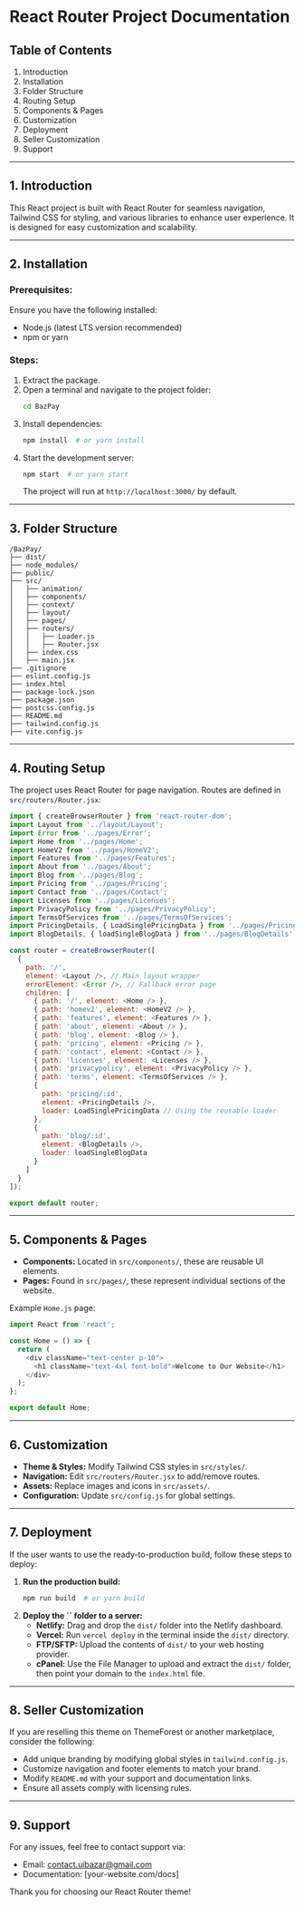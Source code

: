 # React Router Project Documentation

## Table of Contents

1. Introduction
2. Installation
3. Folder Structure
4. Routing Setup
5. Components & Pages
6. Customization
7. Deployment
8. Seller Customization
9. Support

---

## 1. Introduction

This React project is built with React Router for seamless navigation, Tailwind CSS for styling, and various libraries to enhance user experience. It is designed for easy customization and scalability.

---

## 2. Installation

### Prerequisites:

Ensure you have the following installed:

- Node.js (latest LTS version recommended)
- npm or yarn

### Steps:

1. Extract the package.
2. Open a terminal and navigate to the project folder:
   ```sh
   cd BazPay
   ```
3. Install dependencies:
   ```sh
   npm install  # or yarn install
   ```
4. Start the development server:
   ```sh
   npm start  # or yarn start
   ```
   The project will run at `http://localhost:3000/` by default.

---

## 3. Folder Structure

```
/BazPay/
├── dist/
├── node_modules/
├── public/
├── src/
│   ├── animation/
│   ├── components/
│   ├── context/
│   ├── layout/
│   ├── pages/
│   ├── routers/
│   │   ├── Loader.js
│   │   ├── Router.jsx
│   ├── index.css
│   ├── main.jsx
├── .gitignore
├── eslint.config.js
├── index.html
├── package-lock.json
├── package.json
├── postcss.config.js
├── README.md
├── tailwind.config.js
├── vite.config.js
```

---

## 4. Routing Setup

The project uses React Router for page navigation. Routes are defined in `src/routers/Router.jsx`:

```js
import { createBrowserRouter } from 'react-router-dom';
import Layout from '../layout/Layout';
import Error from '../pages/Error';
import Home from '../pages/Home';
import HomeV2 from '../pages/HomeV2';
import Features from '../pages/Features';
import About from '../pages/About';
import Blog from '../pages/Blog';
import Pricing from '../pages/Pricing';
import Contact from '../pages/Contact';
import Licenses from '../pages/Licenses';
import PrivacyPolicy from '../pages/PrivacyPolicy';
import TermsOfServices from '../pages/TermsOfServices';
import PricingDetails, { LoadSinglePricingData } from '../pages/PricingDetails';
import BlogDetails, { loadSingleBlogData } from '../pages/BlogDetails';

const router = createBrowserRouter([
  {
    path: '/',
    element: <Layout />, // Main layout wrapper
    errorElement: <Error />, // Fallback error page
    children: [
      { path: '/', element: <Home /> },
      { path: 'homev2', element: <HomeV2 /> },
      { path: 'features', element: <Features /> },
      { path: 'about', element: <About /> },
      { path: 'blog', element: <Blog /> },
      { path: 'pricing', element: <Pricing /> },
      { path: 'contact', element: <Contact /> },
      { path: 'licenses', element: <Licenses /> },
      { path: 'privacypolicy', element: <PrivacyPolicy /> },
      { path: 'terms', element: <TermsOfServices /> },
      {
        path: 'pricing/:id',
        element: <PricingDetails />, 
        loader: LoadSinglePricingData // Using the reusable loader
      },
      {
        path: 'blog/:id',
        element: <BlogDetails />,
        loader: loadSingleBlogData 
      }
    ]
  }
]);

export default router;
```

---

## 5. Components & Pages

- **Components:** Located in `src/components/`, these are reusable UI elements.
- **Pages:** Found in `src/pages/`, these represent individual sections of the website.

Example `Home.js` page:

```js
import React from 'react';

const Home = () => {
  return (
    <div className="text-center p-10">
      <h1 className="text-4xl font-bold">Welcome to Our Website</h1>
    </div>
  );
};

export default Home;
```

---

## 6. Customization

- **Theme & Styles:** Modify Tailwind CSS styles in `src/styles/`.
- **Navigation:** Edit `src/routers/Router.jsx` to add/remove routes.
- **Assets:** Replace images and icons in `src/assets/`.
- **Configuration:** Update `src/config.js` for global settings.

---

## 7. Deployment

If the user wants to use the ready-to-production build, follow these steps to deploy:

1. **Run the production build:**
   ```sh
   npm run build  # or yarn build
   ```
2. **Deploy the **``** folder to a server:**
   - **Netlify:** Drag and drop the `dist/` folder into the Netlify dashboard.
   - **Vercel:** Run `vercel deploy` in the terminal inside the `dist/` directory.
   - **FTP/SFTP:** Upload the contents of `dist/` to your web hosting provider.
   - **cPanel:** Use the File Manager to upload and extract the `dist/` folder, then point your domain to the `index.html` file.

---

## 8. Seller Customization

If you are reselling this theme on ThemeForest or another marketplace, consider the following:

- Add unique branding by modifying global styles in `tailwind.config.js`.
- Customize navigation and footer elements to match your brand.
- Modify `README.md` with your support and documentation links.
- Ensure all assets comply with licensing rules.

---

## 9. Support

For any issues, feel free to contact support via:

- Email: [contact.uibazar@gmail.com](mailto\:contact.uibazar@gmail.com)
- Documentation: [your-website.com/docs]

Thank you for choosing our React Router theme!

